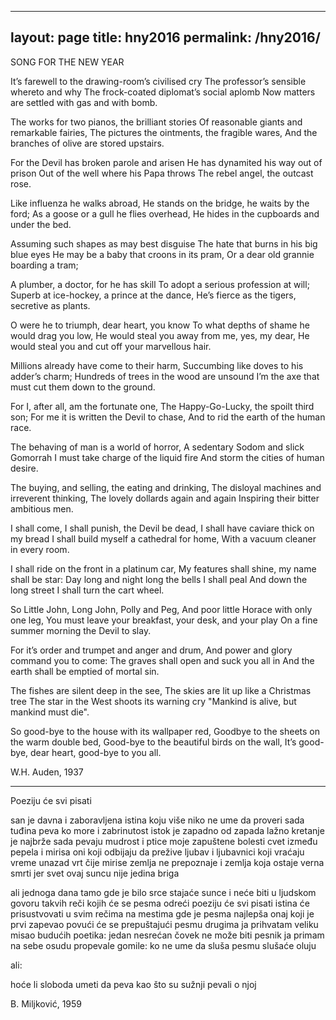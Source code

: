 
---
layout: page
title: hny2016
permalink: /hny2016/
---

SONG FOR THE NEW YEAR

It’s farewell to the drawing-room’s civilised cry
The professor’s sensible whereto and why
The frock-coated diplomat’s social aplomb
Now matters are settled with gas and with bomb.

The works for two pianos, the brilliant stories
Of reasonable giants and remarkable fairies,
The pictures the ointments, the fragible wares,
And the branches of olive are stored upstairs.

For the Devil has broken parole and arisen
He has dynamited his way out of prison
Out of the well where his Papa throws
The rebel angel, the outcast rose.

Like influenza he walks abroad,
He stands on the bridge, he waits by the ford;
As a goose or a gull he flies overhead,
He hides in the cupboards and under the bed.

Assuming such shapes as may best disguise
The hate that burns in his big blue eyes
He may be a baby that croons in its pram,
Or a dear old grannie boarding a tram;

A plumber, a doctor, for he has skill
To adopt a serious profession at will;
Superb at ice-hockey, a prince at the dance,
He’s fierce as the tigers, secretive as plants.

O were he to triumph, dear heart, you know
To what depths of shame he would drag you low,
He would steal you away from me, yes, my dear,
He would steal you and cut off your marvellous hair.

Millions already have come to their harm,
Succumbing like doves to his adder’s charm;
Hundreds of trees in the wood are unsound
I’m the axe that must cut them down to the ground.

For I, after all, am the fortunate one,
The Happy-Go-Lucky, the spoilt third son;
For me it is written the Devil to chase,
And to rid the earth of the human race.

The behaving of man is a world of horror,
A sedentary Sodom and slick Gomorrah
I must take charge of the liquid fire
And storm the cities of human desire.

The buying, and selling, the eating and drinking,
The disloyal machines and irreverent thinking,
The lovely dollards again and again
Inspiring their bitter ambitious men.

I shall come, I shall punish, the Devil be dead,
I shall have caviare thick on my bread
I shall build myself a cathedral for home,
With a vacuum cleaner in every room.

I shall ride on the front in a platinum car,
My features shall shine, my name shall be star:
Day long and night long the bells I shall peal
And down the long street I shall turn the cart wheel.

So Little John, Long John, Polly and Peg,
And poor little Horace with only one leg,
You must leave your breakfast, your desk, and your play
On a fine summer morning the Devil to slay.

For it’s order and trumpet and anger and drum,
And power and glory command you to come:
The graves shall open and suck you all in
And the earth shall be emptied of mortal sin.

The fishes are silent deep in the see,
The skies are lit up like a Christmas tree
The star in the West shoots its warning cry
"Mankind is alive, but mankind must die".

So good-bye to the house with its wallpaper red,
Goodbye to the sheets on the warm double bed,
Good-bye to the beautiful birds on the wall,
It’s good-bye, dear heart, good-bye to you all.

W.H. Auden, 1937

----

Poeziju će svi pisati

san je davna i zaboravljena istina
koju više niko ne ume da proveri
sada tuđina peva ko more i zabrinutost
istok je zapadno od zapada lažno kretanje je
najbrže
sada pevaju mudrost i ptice moje zapuštene
bolesti
cvet između pepela i mirisa
oni koji odbijaju da prežive ljubav
i ljubavnici koji vraćaju vreme unazad
vrt čije mirise zemlja ne prepoznaje
i zemlja koja ostaje verna smrti
jer svet ovaj suncu nije jedina briga

ali jednoga dana
tamo gde je bilo srce stajaće sunce
i neće biti u ljudskom govoru takvih reči
kojih će se pesma odreći
poeziju će svi pisati
istina će prisustvovati u svim rečima
na mestima gde je pesma najlepša
onaj koji je prvi zapevao povući će se
prepuštajući pesmu drugima
ja prihvatam veliku misao budućih poetika:
jedan nesrećan čovek ne može biti pesnik
ja primam na sebe osudu propevale gomile:
ko ne ume da sluša pesmu slušaće oluju

ali:

hoće li sloboda umeti da peva
kao što su sužnji pevali o njoj

B. Miljković, 1959
